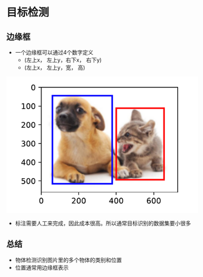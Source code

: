 # 目标检测

## 边缘框
- 一个边缘框可以通过4个数字定义
  - (左上x， 左上y，右下x， 右下y)
  - (左上x， 左上y，宽， 高)

![图 1](assest/%E7%9B%AE%E6%A0%87%E6%A3%80%E6%B5%8B/IMG_20220910-164705941.png)  

- 标注需要人工来完成，因此成本很高。所以通常目标识别的数据集要小很多

## 总结
- 物体检测识别图片里的多个物体的类别和位置
- 位置通常用边缘框表示


